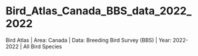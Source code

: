 # Bird_Atlas_Canada_BBS_data_2022_2022
Bird Atlas | Area: Canada | Data: Breeding Bird Survey (BBS) | Year: 2022-2022 | All Bird Species
